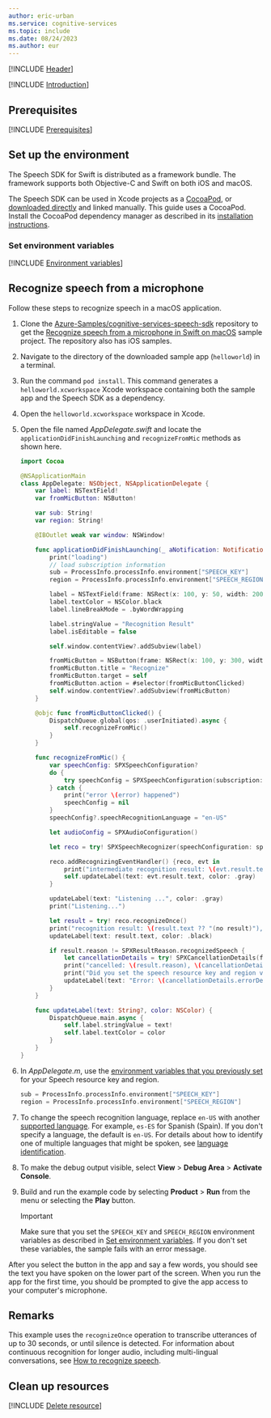 ```yaml
---
author: eric-urban
ms.service: cognitive-services
ms.topic: include
ms.date: 08/24/2023
ms.author: eur
---
```


[!INCLUDE [Header](../../common/swift.md)]

[!INCLUDE [Introduction](intro.md)]

## Prerequisites

[!INCLUDE [Prerequisites](../../common/azure-prerequisites.md)]

## Set up the environment

The Speech SDK for Swift is distributed as a framework bundle. The framework supports both Objective-C and Swift on both iOS and macOS.

The Speech SDK can be used in Xcode projects as a [CocoaPod](https://cocoapods.org/), or [downloaded directly](https://aka.ms/csspeech/macosbinary) and linked manually. This guide uses a CocoaPod. Install the CocoaPod dependency manager as described in its [installation instructions](https://guides.cocoapods.org/using/getting-started.html).

### Set environment variables

[!INCLUDE [Environment variables](../../common/environment-variables.md)]

## Recognize speech from a microphone

Follow these steps to recognize speech in a macOS application.

1. Clone the [Azure-Samples/cognitive-services-speech-sdk](https://github.com/Azure-Samples/cognitive-services-speech-sdk) repository to get the [Recognize speech from a microphone in Swift on macOS](https://github.com/Azure-Samples/cognitive-services-speech-sdk/tree/master/quickstart/swift/macos/from-microphone) sample project. The repository also has iOS samples.
1. Navigate to the directory of the downloaded sample app (`helloworld`) in a terminal.
1. Run the command `pod install`. This command generates a `helloworld.xcworkspace` Xcode workspace containing both the sample app and the Speech SDK as a dependency.
1. Open the `helloworld.xcworkspace` workspace in Xcode.
1. Open the file named *AppDelegate.swift* and locate the `applicationDidFinishLaunching` and `recognizeFromMic` methods as shown here.

   ```swift
   import Cocoa

   @NSApplicationMain
   class AppDelegate: NSObject, NSApplicationDelegate {
       var label: NSTextField!
       var fromMicButton: NSButton!

       var sub: String!
       var region: String!

       @IBOutlet weak var window: NSWindow!

       func applicationDidFinishLaunching(_ aNotification: Notification) {
           print("loading")
           // load subscription information
           sub = ProcessInfo.processInfo.environment["SPEECH_KEY"]
           region = ProcessInfo.processInfo.environment["SPEECH_REGION"]

           label = NSTextField(frame: NSRect(x: 100, y: 50, width: 200, height: 200))
           label.textColor = NSColor.black
           label.lineBreakMode = .byWordWrapping

           label.stringValue = "Recognition Result"
           label.isEditable = false

           self.window.contentView?.addSubview(label)

           fromMicButton = NSButton(frame: NSRect(x: 100, y: 300, width: 200, height: 30))
           fromMicButton.title = "Recognize"
           fromMicButton.target = self
           fromMicButton.action = #selector(fromMicButtonClicked)
           self.window.contentView?.addSubview(fromMicButton)
       }

       @objc func fromMicButtonClicked() {
           DispatchQueue.global(qos: .userInitiated).async {
               self.recognizeFromMic()
           }
       }

       func recognizeFromMic() {
           var speechConfig: SPXSpeechConfiguration?
           do {
               try speechConfig = SPXSpeechConfiguration(subscription: sub, region: region)
           } catch {
               print("error \(error) happened")
               speechConfig = nil
           }
           speechConfig?.speechRecognitionLanguage = "en-US"

           let audioConfig = SPXAudioConfiguration()

           let reco = try! SPXSpeechRecognizer(speechConfiguration: speechConfig!, audioConfiguration: audioConfig)

           reco.addRecognizingEventHandler() {reco, evt in
               print("intermediate recognition result: \(evt.result.text ?? "(no result)")")
               self.updateLabel(text: evt.result.text, color: .gray)
           }

           updateLabel(text: "Listening ...", color: .gray)
           print("Listening...")

           let result = try! reco.recognizeOnce()
           print("recognition result: \(result.text ?? "(no result)"), reason: \(result.reason.rawValue)")
           updateLabel(text: result.text, color: .black)

           if result.reason != SPXResultReason.recognizedSpeech {
               let cancellationDetails = try! SPXCancellationDetails(fromCanceledRecognitionResult: result)
               print("cancelled: \(result.reason), \(cancellationDetails.errorDetails)")
               print("Did you set the speech resource key and region values?")
               updateLabel(text: "Error: \(cancellationDetails.errorDetails)", color: .red)
           }
       }

       func updateLabel(text: String?, color: NSColor) {
           DispatchQueue.main.async {
               self.label.stringValue = text!
               self.label.textColor = color
           }
       }
   }
   ```

1. In *AppDelegate.m*, use the [environment variables that you previously set](#set-environment-variables) for your Speech resource key and region.

   ```swift
   sub = ProcessInfo.processInfo.environment["SPEECH_KEY"]
   region = ProcessInfo.processInfo.environment["SPEECH_REGION"]
   ```

1. To change the speech recognition language, replace `en-US` with another [supported language](~/articles/ai-services/speech-service/language-support.md). For example, `es-ES` for Spanish (Spain). If you don't specify a language, the default is `en-US`. For details about how to identify one of multiple languages that might be spoken, see [language identification](~/articles/ai-services/speech-service/language-identification.md).
1. To make the debug output visible, select **View** > **Debug Area** > **Activate Console**.
1. Build and run the example code by selecting **Product** > **Run** from the menu or selecting the **Play** button.

   > [!IMPORTANT]
   > Make sure that you set the `SPEECH_KEY` and `SPEECH_REGION` environment variables as described in [Set environment variables](#set-environment-variables). If you don't set these variables, the sample fails with an error message.

After you select the button in the app and say a few words, you should see the text you have spoken on the lower part of the screen. When you run the app for the first time, you should be prompted to give the app access to your computer's microphone.

## Remarks


This example uses the `recognizeOnce` operation to transcribe utterances of up to 30 seconds, or until silence is detected. For information about continuous recognition for longer audio, including multi-lingual conversations, see [How to recognize speech](~/articles/ai-services/speech-service/how-to-recognize-speech.md).

## Clean up resources

[!INCLUDE [Delete resource](../../common/delete-resource.md)]
